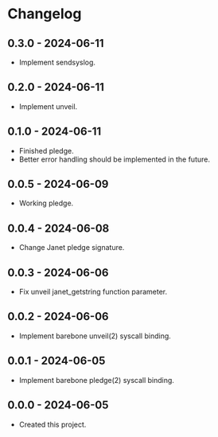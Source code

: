 # Changelog

## 0.3.0 - 2024-06-11
- Implement sendsyslog.

## 0.2.0 - 2024-06-11
- Implement unveil.

## 0.1.0 - 2024-06-11
- Finished pledge.
- Better error handling should be implemented in the future.

## 0.0.5 - 2024-06-09
- Working pledge.

## 0.0.4 - 2024-06-08
- Change Janet pledge signature.

## 0.0.3 - 2024-06-06
- Fix unveil janet_getstring function parameter.

## 0.0.2 - 2024-06-06
- Implement barebone unveil(2) syscall binding.

## 0.0.1 - 2024-06-05
- Implement barebone pledge(2) syscall binding.

## 0.0.0 - 2024-06-05
- Created this project.
